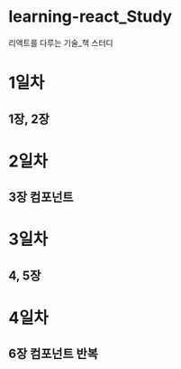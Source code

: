 # learning-react_Study
리액트를 다루는 기술_책 스터디


# 1일차

## 1장, 2장


# 2일차 

## 3장 컴포넌트

# 3일차

## 4, 5장

# 4일차 

## 6장 컴포넌트 반복
